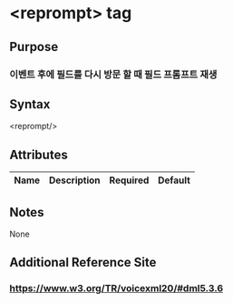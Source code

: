 # \<reprompt> tag
## Purpose 
### 이벤트 후에 필드를 다시 방문 할 때 필드 프롬프트 재생 
## Syntax
\<reprompt/>



## Attributes
|Name |Description |Required |Default|
|-----|------------|---------|-------|


## Notes
None

## Additional Reference Site
### https://www.w3.org/TR/voicexml20/#dml5.3.6
